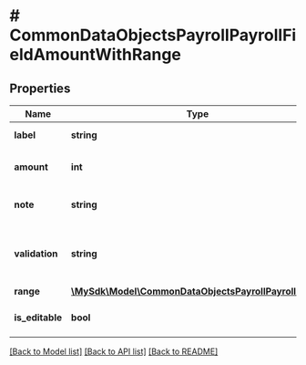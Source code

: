 # # CommonDataObjectsPayrollPayrollFieldAmountWithRange

## Properties

Name | Type | Description | Notes
------------ | ------------- | ------------- | -------------
**label** | **string** | Label for the field | [optional]
**amount** | **int** | Amount value for the field | [optional]
**note** | **string** | Additional note for the field | [optional]
**validation** | **string** | Validation type for the field (Number or Currency) | [optional]
**range** | [**\MySdk\Model\CommonDataObjectsPayrollPayrollRange**](CommonDataObjectsPayrollPayrollRange.md) |  | [optional]
**is_editable** | **bool** | Whether the field is editable | [optional] [default to true]

[[Back to Model list]](../../README.md#models) [[Back to API list]](../../README.md#endpoints) [[Back to README]](../../README.md)
